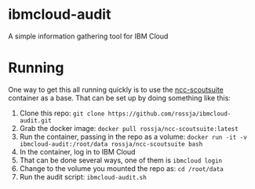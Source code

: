 # ibmcloud-audit

A simple information gathering tool for IBM Cloud

# Running

One way to get this all running quickly is to use the [ncc-scoutsuite](https://github.com/rossja/ncc-scoutsuite)
container as a base. That can be set up by doing something like this:

1. Clone this repo: `git clone https://github.com/rossja/ibmcloud-audit.git`
1. Grab the docker image: `docker pull rossja/ncc-scoutsuite:latest`
1. Run the container, passing in the repo as a volume: `docker run -it -v ibmcloud-audit:/root/data rossja/ncc-scoutsuite bash`
1. In the container, log in to IBM Cloud
  1. That can be done several ways, one of them is `ibmcloud login`
1. Change to the volume you mounted the repo as: `cd /root/data`
1. Run the audit script: `ibmcloud-audit.sh`

